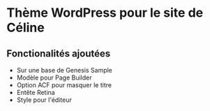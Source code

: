 # Thème WordPress pour le site de Céline

## Fonctionalités ajoutées

* Sur une base de Genesis Sample
* Modèle pour Page Builder
* Option ACF pour masquer le titre
* Entête Retina
* Style pour l'éditeur

